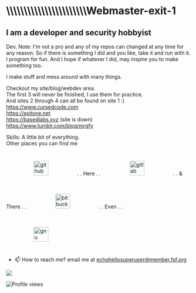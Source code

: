 <h1>\\\\\\\\\\\\\\\\\\\\\\\Webmaster-exit-1</h1>

<h2>I am a developer and security hobbyist</h2>

Dev. Note: I'm not a pro and any of my repos can changed at any time for any reason. So if there is something I did and you like, take it and run with it. I program for fun. And I hope if whatever I did, may inspire you to make something too.

I make stuff and mess around with many things.

Checkout my site/blog/webdev area. <br>
The first 3 will never be finished, I use them for practice. <br>
And sites 2 through 4 can all be found on site 1 :) <br>
https://www.cursedcode.com <br>
https://exitone.net <br>
https://basedlabs.xyz (site is down) <br>
https://www.tumblr.com/blog/mrgfy


Skills: A little bit of everything.<br>
Other places you can find me
              
[<img src="https://www.sferalabs.cc/wp-content/uploads/github-logo-white-300x199.png" style="padding: 25px 75px;" alt="github" height="40">](https://github.com/webmaster-exit-1) . . Here . . [<img src="https://about.gitlab.com/images/press/logo/svg/gitlab-logo-200.svg" style="padding: 25px 75px;" alt="gitlab" height="40">](https://gitlab.com/BasedLabs) . . & There . . [<img src="https://poeditor.com/blog/wp-content/uploads/2014/06/bitbucket-logo.png" style="padding: 25px 75px;" alt="bitbucket" height="40">](https://bitbucket.org/mrgfy1337/) . . Even . . [<img src="http://static.fsf.org/nosvn/stickers/fsf.svg" style="padding: 25px 75px;" alt="gnu" height="40">](https://www.fsf.org)

* 📫 How to reach me? email me at echohellosuperuser@member.fsf.org
    
<img src="https://static.fsf.org/nosvn/associate/crm/1075729.png"> 

![Profile views](https://gpvc.arturio.dev/webmaster-exit-1) 

<!---
webmaster-exit-1/webmaster-exit-1 is a ✨ special ✨ repository because its `README.md` (this file) appears on your GitHub profile.
You can click the Preview link to take a look at your changes.
--->
